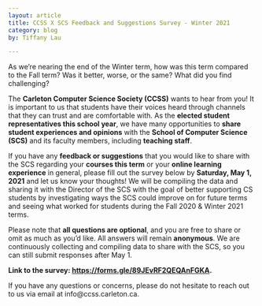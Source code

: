 ```yaml
---
layout: article
title: CCSS X SCS Feedback and Suggestions Survey - Winter 2021
category: blog
by: Tiffany Lau

---
```

<p>As we’re nearing the end of the Winter term, how was this term compared to the Fall term? Was it better, worse, or the same? What did you find challenging?</p>

<p>The <b>Carleton Computer Science Society (CCSS)</b> wants to hear from you! It is important to us that students have their voices heard through channels that they can trust and are comfortable with. As the <b>elected student representatives this school year</b>, we have many opportunities to <b>share student experiences and opinions</b> with the <b>School of Computer Science (SCS)</b> and its faculty members, including <b>teaching staff</b>.</p>

<p>If you have any <b>feedback or suggestions</b> that you would like to share with the SCS regarding your <b>courses this term</b> or your <b>online learning experience</b> in general, please fill out the survey below by <b>Saturday, May 1, 2021</b> and let us know your thoughts! We will be compiling the data and sharing it with the Director of the SCS with the goal of better supporting CS students by investigating ways the SCS could improve on for future terms and seeing what worked for students during the Fall 2020 & Winter 2021 terms.</p>

<p>Please note that <b>all questions are optional</b>, and you are free to share or omit as much as you’d like. All answers will remain <b>anonymous</b>. We are continuously collecting and compiling data to share with the SCS, so you can still submit responses after May 1.</p>

<p><b>Link to the survey: <a href=https://forms.gle/89JEvRF2QEQAnFGKA" target="_blank">https://forms.gle/89JEvRF2QEQAnFGKA</a>.</b></p>

<p>If you have any questions or concerns, please do not hesitate to reach out to us via email at info@ccss.carleton.ca.<p>